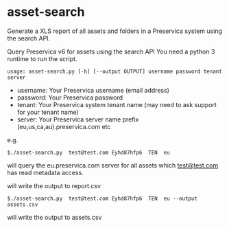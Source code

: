 # asset-search

Generate a XLS report of all assets and folders in a Preservica system using the search API.

Query Preservica v6 for assets using the search API
You need a python 3 runtime to run the script.



`usage: asset-search.py [-h] [--output OUTPUT] username password tenant server`

- username:   Your Preservica username (email address)
- password:   Your Preservica password
- tenant:     Your Preservica system tenant name (may need to ask support for your tenant name)
- server:     Your Preservica server name prefix (eu,us,ca,au).preservica.com etc

e.g.

`$./asset-search.py  test@test.com Eyhd87hfp6  TEN  eu `

will query the eu.preservica.com server for all assets which test@test.com has read metadata access.

will write the output to report.csv

`$./asset-search.py  test@test.com Eyhd87hfp6  TEN  eu --output assets.csv`

will write the output to assets.csv

